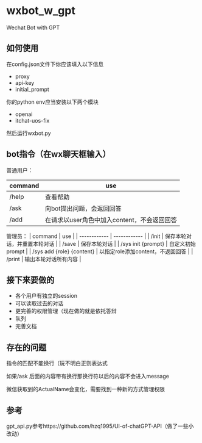 # wxbot_w_gpt
Wechat Bot with GPT

## 如何使用
在config.json文件下你应该填入以下信息
- proxy
- api-key
- initial_prompt

你的python env应当安装以下两个模块
- openai
- itchat-uos-fix

然后运行wxbot.py

## bot指令（在wx聊天框输入）
普通用户：

| command     | use     |
| ------------ | ------------ |
| /help  | 查看帮助 |
| /ask  | 向bot提出问题，会返回回答 |
| /add  | 在请求以user角色中加入content，不会返回回答 |

管理员：
| command     | use     |
| ------------ | ------------ |
| /init  | 保存本轮对话，并重置本轮对话 |
| /save  | 保存本轮对话 |
| /sys init {prompt}  | 自定义初始prompt |
| /sys add {role} {content}  | 以指定role添加content，不返回回答 |
| /print  | 输出本轮对话所有内容 |


## 接下来要做的
- 各个用户有独立的session
- 可以读取过去的对话
- 更完善的权限管理（现在做的就是依托答辩
- 队列
- 完善文档

## 存在的问题
指令的匹配不能换行（玩不明白正则表达式

如果/ask 后面的内容带有换行那换行符以后的内容不会进入message

微信获取到的ActualName会变化，需要找到一种新的方式管理权限

## 参考
gpt_api.py参考https://github.com/hzq1995/UI-of-chatGPT-API（做了一些小改动）
